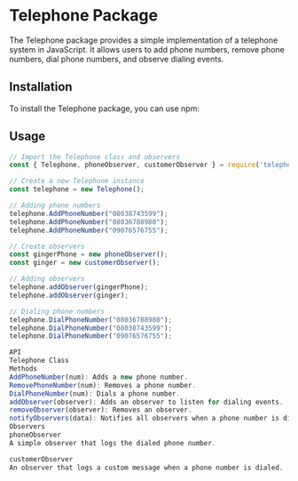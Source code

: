 # Telephone Package

The Telephone package provides a simple implementation of a telephone system in JavaScript. It allows users to add phone numbers, remove phone numbers, dial phone numbers, and observe dialing events.

## Installation

To install the Telephone package, you can use npm:


## Usage

```javascript
// Import the Telephone class and observers
const { Telephone, phoneObserver, customerObserver } = require('telephone-package');

// Create a new Telephone instance
const telephone = new Telephone();

// Adding phone numbers
telephone.AddPhoneNumber("08038743599");
telephone.AddPhoneNumber("08036788980");
telephone.AddPhoneNumber("09076576755");

// Create observers
const gingerPhone = new phoneObserver();
const ginger = new customerObserver();

// Adding observers
telephone.addObserver(gingerPhone);
telephone.addObserver(ginger);

// Dialing phone numbers
telephone.DialPhoneNumber("08036788980");
telephone.DialPhoneNumber("08038743599");
telephone.DialPhoneNumber("09076576755");

API
Telephone Class
Methods
AddPhoneNumber(num): Adds a new phone number.
RemovePhoneNumber(num): Removes a phone number.
DialPhoneNumber(num): Dials a phone number.
addObserver(observer): Adds an observer to listen for dialing events.
removeObserver(observer): Removes an observer.
notifyObservers(data): Notifies all observers when a phone number is dialed.
Observers
phoneObserver
A simple observer that logs the dialed phone number.

customerObserver
An observer that logs a custom message when a phone number is dialed.

